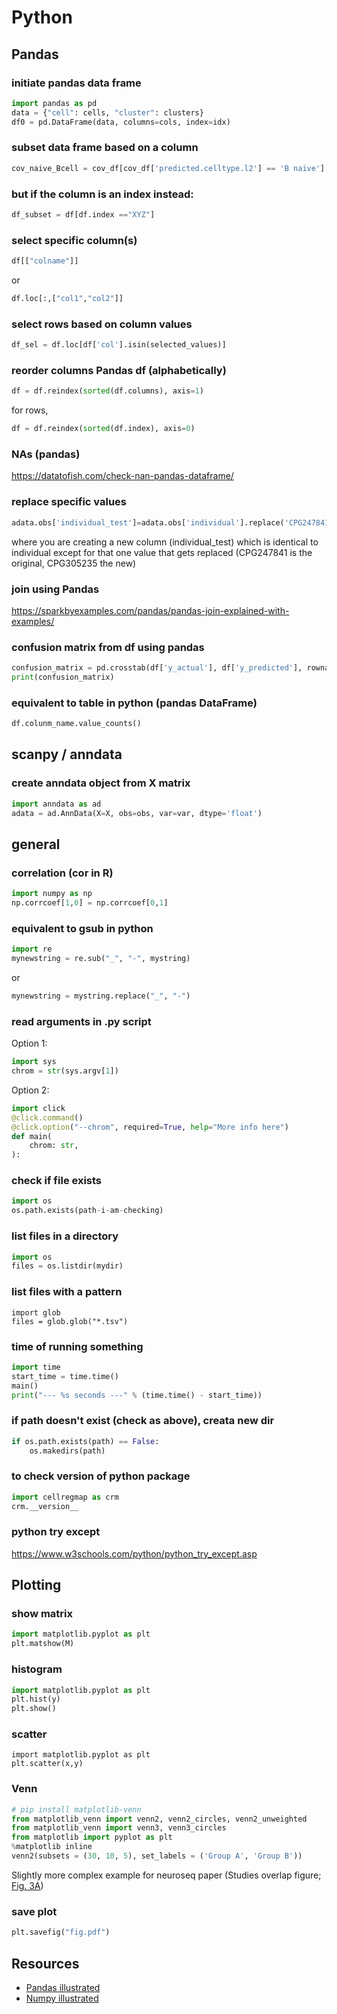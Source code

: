 # Python

## Pandas

### initiate pandas data frame

```Python
import pandas as pd
data = {"cell": cells, "cluster": clusters}
df0 = pd.DataFrame(data, columns=cols, index=idx)
```

### subset data frame based on a column

```Python
cov_naive_Bcell = cov_df[cov_df['predicted.celltype.l2'] == 'B naive']
```

### but if the column is an index instead:

```Python
df_subset = df[df.index =="XYZ"]
```

### select specific column(s)

```Python
df[["colname"]]
```

or

```Python
df.loc[:,["col1","col2"]]
```

### select rows based on column values

```Python
df_sel = df.loc[df['col'].isin(selected_values)]
```

### reorder columns Pandas df (alphabetically)

```Python
df = df.reindex(sorted(df.columns), axis=1)
```

for rows,

```Python
df = df.reindex(sorted(df.index), axis=0)
```

### NAs (pandas)

https://datatofish.com/check-nan-pandas-dataframe/

### replace specific values

```Python
adata.obs['individual_test']=adata.obs['individual'].replace('CPG247841', 'CPG305235')
```

where you are creating a new column (individual_test) which is identical to individual except for that one value that gets replaced (CPG247841 is the original, CPG305235 the new)

### join using Pandas

https://sparkbyexamples.com/pandas/pandas-join-explained-with-examples/

### confusion matrix from df using pandas

```Python
confusion_matrix = pd.crosstab(df['y_actual'], df['y_predicted'], rownames=['Actual'], colnames=['Predicted'])
print(confusion_matrix)
```

### equivalent to table in python (pandas DataFrame)

```Python
df.colunm_name.value_counts()
```

## scanpy / anndata

### create anndata object from X matrix

```Python
import anndata as ad
adata = ad.AnnData(X=X, obs=obs, var=var, dtype='float')
```

## general

### correlation (cor in R)

```Python
import numpy as np
np.corrcoef[1,0] = np.corrcoef[0,1]
```

### equivalent to gsub in python

```Python
import re
mynewstring = re.sub("_", "-", mystring)
```

or

```Python
mynewstring = mystring.replace("_", "-")
```

### read arguments in .py script

Option 1:

```Python
import sys
chrom = str(sys.argv[1])
```

Option 2:

```Python
import click
@click.command()
@click.option("--chrom", required=True, help="More info here")
def main(
    chrom: str,
):
```

### check if file exists

```Python
import os
os.path.exists(path-i-am-checking)
```

### list files in a directory

```Python
import os
files = os.listdir(mydir)
```

### list files with a pattern

```
import glob
files = glob.glob("*.tsv")
```

### time of running something

```Python
import time
start_time = time.time()
main()
print("--- %s seconds ---" % (time.time() - start_time))
```

### if path doesn't exist (check as above), creata new dir

```Python
if os.path.exists(path) == False:
	os.makedirs(path)
```

### to check version of python package

```Python
import cellregmap as crm
crm.__version__
```

### python try except

https://www.w3schools.com/python/python_try_except.asp


## Plotting

### show matrix

```Python
import matplotlib.pyplot as plt
plt.matshow(M)
```

### histogram

```Python
import matplotlib.pyplot as plt
plt.hist(y)
plt.show()
```

### scatter

```
import matplotlib.pyplot as plt
plt.scatter(x,y)
```

### Venn

```Python
# pip install matplotlib-venn
from matplotlib_venn import venn2, venn2_circles, venn2_unweighted
from matplotlib_venn import venn3, venn3_circles
from matplotlib import pyplot as plt
%matplotlib inline
venn2(subsets = (30, 10, 5), set_labels = ('Group A', 'Group B'))
```

Slightly more complex example for neuroseq paper (Studies overlap figure; [Fig. 3A](https://github.com/single-cell-genetics/singlecell_neuroseq_paper/blob/main/plotting_notebooks/Figure_3/Figure_3a.ipynb))

### save plot

```Python
plt.savefig("fig.pdf")
```

## Resources

* [Pandas illustrated](https://betterprogramming.pub/pandas-illustrated-the-definitive-visual-guide-to-pandas-c31fa921a43)
* [Numpy illustrated](https://betterprogramming.pub/numpy-illustrated-the-visual-guide-to-numpy-3b1d4976de1)
